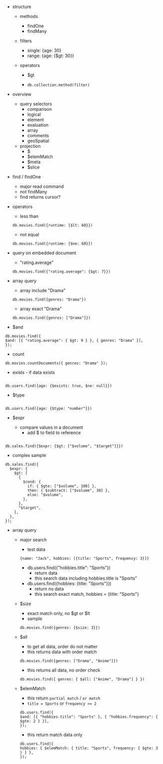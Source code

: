 - structure

  - methods
    - findOne
    - findMany
  - filters
    - single: {age: 30}
    - range: {age: {$gt: 30}}
  - operators

    - $gt

    - `db.collection.method(filter)`

- overview

  - query selectors
    - comparison
    - logical
    - element
    - evaluation
    - array
    - comments
    - geoSpatial
  - projection
    - $
    - $elemMatch
    - $meta
    - $slice

- find / findOne

  - major read command
  - not findMany
  - find returns cursor?

- operators

  - less than

  ```
  db.movies.find({runtime: {$lt: 60}})
  ```

  - not equal

  ```
  db.movies.find({runtime: {$ne: 60}})

  ```

- query on embedded document

  - "rating.average"

  ```
  db.movies.find({"rating.average": {$gt: 7}})
  ```

- array query

  - array include "Drama"

  ```
  db.movies.find({genres: "Drama"})
  ```

  - array exact "Drama"

  ```
  db.movies.find({genres: ["Drama"]})
  ```

- $and

```
db.movies.find({
$and: [{ "rating.average": { $gt: 9 } }, { genres: "Drama" }],
});
```

- count

```
db.movies.countDocuments({ genres: "Drama" });
```

- exists - if data exists

```

db.users.find({age: {$exists: true, $ne: null}})

```

- $type

```

db.users.find({age: {$type: "number"}})

```

- $expr

  - compare values in a document
    - add $ to field to reference

```

db.sales.find({$expr: {$gt: ["$volume", "$target"]}})

```

- complex sample

```
db.sales.find({
  $expr: {
    $gt: [
      {
        $cond: {
          if: { $gte: ["$volume", 190] },
          then: { $subtract: ["$volume", 30] },
          else: "$volume",
        },
      },
      "$target",
    ],
  },
});
```

- array query

  - major search

    - test data

    ```
    {name: "Jack", hobbies: [{title: "Sports", frequency: 3}]}
    ```

    - db.users.find({"hobbies.title": "Sports"})
      - return data
      - this search data including hobbies.title is "Sports"
    - db.users.find({hobbies: {title: "Sports"}})
      - return no data
      - this search exact match, hobbies = {title: "Sports"}

  - $size

    - exact match only, no $gt or $lt
    - sample

    ```
    db.movies.find({genres: {$size: 3}})
    ```

  - $all

    - to get all data, order do not matter
    - this returns data with order match

    ```
    db.movies.find({genres: ["Drama", "Anime"]})
    ```

    - this returns all data, no order check

    ```
    db.movies.find({ genres: { $all: ["Anime", "Drama"] } })
    ```

  - $elemMatch

    - this return `partial match` / `or match`
    - `title = Sports` or `frequency >= 2`

    ```
    db.users.find({
    $and: [{ "hobbies.title": "Sports" }, { "hobbies.frequency": { $gte: 2 } }],
    });
    ```

    - this return match data only

    ```
    db.users.find({
    hobbies: { $elemMatch: { title: "Sports", frequency: { $gte: 3 } } },
    });
    ```
